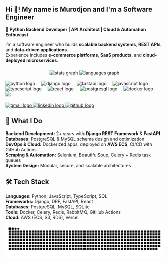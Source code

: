 <h2 align="left">Hi 👋! My name is Murodjon and I'm a Software Engineer</h2>

🚀 **Python Backend Developer | API Architect | Cloud & Automation Enthusiast**  

I’m a software engineer who builds **scalable backend systems**, **REST APIs**, and **data-driven applications**.  
Experience includes **e-commerce platforms**, **SaaS products**, and **cloud-deployed microservices**.  

###

<div align="center">
  <img src="https://github-readme-stats.vercel.app/api?username=murodbro&hide_title=false&hide_rank=false&show_icons=true&include_all_commits=true&count_private=true&disable_animations=false&theme=dracula&locale=en&hide_border=false" height="150" alt="stats graph"  />
  <img src="https://github-readme-stats.vercel.app/api/top-langs?username=murodbro&locale=en&hide_title=false&layout=compact&card_width=320&langs_count=5&theme=dracula&hide_border=false" height="150" alt="languages graph"  />
</div>
<br/>
<div align="left">
  <img src="https://cdn.jsdelivr.net/gh/devicons/devicon/icons/python/python-original.svg" height="30" alt="python logo"  />
  <img width="12" />
  <img src="https://cdn.jsdelivr.net/gh/devicons/devicon/icons/django/django-plain.svg" height="30" alt="django logo"  />
  <img width="12" />
  <img src="https://cdn.jsdelivr.net/gh/devicons/devicon/icons/fastapi/fastapi-original.svg" height="30" alt="fastapi logo"  />
  <img width="12" />
  <img src="https://cdn.jsdelivr.net/gh/devicons/devicon/icons/javascript/javascript-original.svg" height="30" alt="javascript logo"  />
  <img width="12" />
  <img src="https://cdn.jsdelivr.net/gh/devicons/devicon/icons/typescript/typescript-original.svg" height="30" alt="typescript logo"  />
  <img width="12" />
  <img src="https://cdn.jsdelivr.net/gh/devicons/devicon/icons/react/react-original.svg" height="30" alt="react logo"  />
  <img width="12" />
  <img src="https://cdn.jsdelivr.net/gh/devicons/devicon/icons/postgresql/postgresql-original.svg" height="30" alt="postgresql logo"  />
  <img width="12" />
  <img src="https://cdn.jsdelivr.net/gh/devicons/devicon/icons/docker/docker-original.svg" height="30" alt="docker logo"  />
  <img width="12" />
  <img src="https://cdn.jsdelivr.net/gh/devicons/devicon/icons/amazonwebservices/amazonwebservices-original-wordmark.svg" height="30" />

</div>
<br/>
<div align="left">
  <a href="mailto:murodjon.work@gmail.com">
    <img src="https://img.shields.io/static/v1?message=Gmail&logo=gmail&label=&color=D14836&logoColor=white&labelColor=&style=for-the-badge" height="35" alt="gmail logo"  />
  </a>
  <a href="https://www.linkedin.com/in/murodjon-komilov-6972b3298/" target="_blank">
    <img src="https://img.shields.io/static/v1?message=LinkedIn&logo=linkedin&label=&color=0077B5&logoColor=white&labelColor=&style=for-the-badge" height="35" alt="linkedin logo"  />
  </a>
  <a href="https://github.com/murodbro" target="_blank">
    <img src="https://img.shields.io/static/v1?message=GitHub&logo=github&label=&color=181717&logoColor=white&labelColor=&style=for-the-badge" height="35" alt="github logo"  />
  </a>
</div>

###

## 💼 What I Do
 **Backend Development:** 2+ years with **Django REST Framework** & **FastAPI**  
 **Databases:** PostgreSQL & MySQL schema design and optimization  
 **DevOps & Cloud:** Dockerized apps, deployed on **AWS ECS**, CI/CD with GitHub Actions  
 **Scraping & Automation:** Selenium, BeautifulSoup, Celery + Redis task queues  
 **System Design:** Modular, secure, and scalable architectures

## 🛠️ Tech Stack
  **Languages:** Python, JavaScript, TypeScript, SQL  
  **Frameworks:** Django, DRF, FastAPI, React  
  **Databases:** PostgreSQL, MySQL, SQLite  
  **Tools:** Docker, Celery, Redis, RabbitMQ, GitHub Actions  
  **Cloud:** AWS (ECS, S3, RDS), Vercel  

<div align="center">
<img src="https://raw.githubusercontent.com/Platane/snk/output/github-contribution-grid-snake.svg" alt="Snake animation" />
</div>

